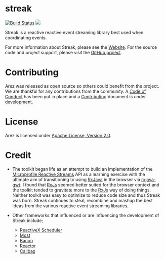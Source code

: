 # streak

[![Build Status](https://secure.travis-ci.org/realityforge-experiments/streak.png?branch=master)](http://travis-ci.org/realityforge-experiments/streak)
[<img src="https://img.shields.io/maven-central/v/org.realityforge.streak/streak.svg?label=latest%20release"/>](http://search.maven.org/#search%7Cga%7C1%7Cg%3A%22org.realityforge.streak%22%20a%3A%22streak%22)

Streak is a reactive reactive event streaming library best used when coordinating events.


For more information about Streak, please see the [Website](https://realityforge.github.io/streak). For the source code
and project support, please visit the [GitHub project](https://github.com/realityforge/streak).

# Contributing

Arez was released as open source so others could benefit from the project. We are thankful for any
contributions from the community. A [Code of Conduct](CODE_OF_CONDUCT.md) has been put in place and
a [Contributing](CONTRIBUTING.md) document is under development.

# License

Arez is licensed under [Apache License, Version 2.0](LICENSE).

# Credit

* The toolkit began life as an attempt to build an implementation of the
  [Microprofile Reactive Streams](https://github.com/eclipse/microprofile-reactive-streams) API as a learning
  exercise with the ultimate aim of transitioning to using [RxJava](https://github.com/ReactiveX/RxJava) in the
  browser via [rxjava-gwt](https://github.com/intendia-oss/rxjava-gwt). I found that [RxJs](https://rxjs-dev.firebaseapp.com/api)
  seemed better suited for the browser context and the toolkit tended to gravitate more to the [RxJs](https://rxjs-dev.firebaseapp.com/api)
  way of doing things. Neither toolkit was easy to optimize to reduce code size and thus Streak was born.
  Streak continues to steal, recombine and mashup the best ideas from the various reactive event streaming
  libraries.

* Other frameworks that influenced or are influencing the development of Streak include;
  - [ReactiveX Scheduler](http://reactivex.io)
  - [Most](https://mostcore.readthedocs.io/en/latest/concepts.html)
  - [Bacon](http://baconjs.github.io/api2.html)
  - [Reactor](https://projectreactor.io/)
  - [Callbag](https://github.com/callbag/callbag)
